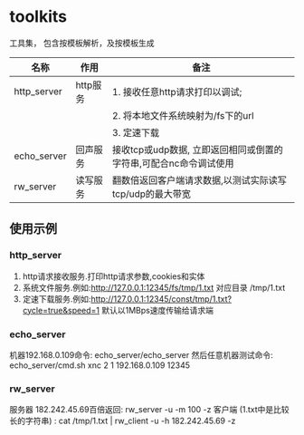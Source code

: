 # toolkits

工具集， 包含按模板解析，及按模板生成

| 名称        | 作用     | 备注                                                              |
| ----------- | -------- | ----------------------------------------------------------------- |
| http_server | http服务 | 1. 接收任意http请求打印以调试;                                    |
|             |          | 2. 将本地文件系统映射为/fs下的url                                 |
|             |          | 3. 定速下载                                                       |
| echo_server | 回声服务 | 接收tcp或udp数据, 立即返回相同或倒置的字符串,可配合nc命令调试使用 |
| rw_server   | 读写服务 | 翻数倍返回客户端请求数据,以测试实际读写tcp/udp的最大带宽          |

## 使用示例

### http_server

1. http请求接收服务.打印http请求参数,cookies和实体
1. 系统文件服务.例如:http://127.0.0.1:12345/fs/tmp/1.txt 对应目录 /tmp/1.txt
1. 定速下载服务.例如:http://127.0.0.1:12345/const/tmp/1.txt?cycle=true&speed=1 默认以1MBps速度传输给请求端

### echo_server

机器192.168.0.109命令:  echo_server/echo_server
然后任意机器测试命令:   echo_server/cmd.sh xnc 2 1 192.168.0.109 12345

### rw_server

服务器 182.242.45.69百倍返回: rw_server -u -m 100 -z
客户端 (1.txt中是比较长的字符串) : cat /tmp/1.txt | rw_client -u -h 182.242.45.69 -z
